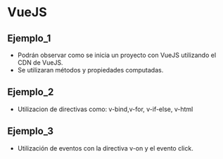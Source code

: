 # VueJS

## Ejemplo_1

* Podrán observar como se inicia un proyecto con VueJS utilizando el CDN de VueJS.
* Se utilizaran métodos y propiedades computadas.

## Ejemplo_2

* Utilizacion de directivas como: v-bind,v-for, v-if-else, v-html

## Ejemplo_3

* Utilización de eventos con la directiva v-on y el evento click.